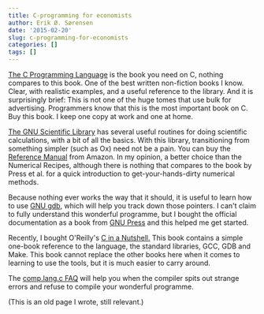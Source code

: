 ```yaml
---
title: C-programming for economists
author: Erik Ø. Sørensen
date: '2015-02-20'
slug: c-programming-for-economists
categories: []
tags: []
---
```


[The C Programming Language](http://cm.bell-labs.com/cm/cs/cbook/index.html) is the book you need on C, nothing compares to this book. One of the best written non-fiction books I know. Clear, with realistic examples, and a useful reference to the library. And it is surprisingly brief: This is not one of the huge tomes that use bulk for advertising. Programmers know that this is the most important book on C. Buy this book. I keep one copy at work and one at home.

[The GNU Scientific Library](http://www.gnu.org/software/gsl/manual/html_node/) has several useful routines for doing scientific calculations, with a bit of all the basics. With this library, transitioning from something simpler (such as Ox) need not be a pain. You can buy the [Reference Manual](http://www.amazon.co.uk/exec/obidos/ASIN/0954161734/ref=sr_aps_books_1_2/026-9497739-9161226) from Amazon. In my opinion, a better choice than the Numerical Recipes, although there is nothing that compares to the book by Press et al. for a quick introduction to get-your-hands-dirty numerical methods.

Because nothing ever works the way that it should, it is useful to learn how to use [GNU gdb](http://sources.redhat.com/gdb/), which will help you track down those pointers. I can't claim to fully understand this wonderful programme, but I bought the official documentation as a book from [GNU Press](http://www.gnu.org/doc/book7.html) and this helped me get started.

Recently, I bought O'Reilly's [C in a Nutshell.](http://www.oreilly.com/catalog/cinanut/) This book contains a simple one-book reference to the language, the standard libraries, GCC, GDB and Make. This book cannot replace the other books here when it comes to learning to use the tools, but it is much easier to carry around.

The [comp.lang.c FAQ](http://www.eskimo.com/~scs/C-faq/top.html) will help you when the compiler spits out strange errors and refuse to compile your wonderful programme.

(This is an old page I wrote, still relevant.)
